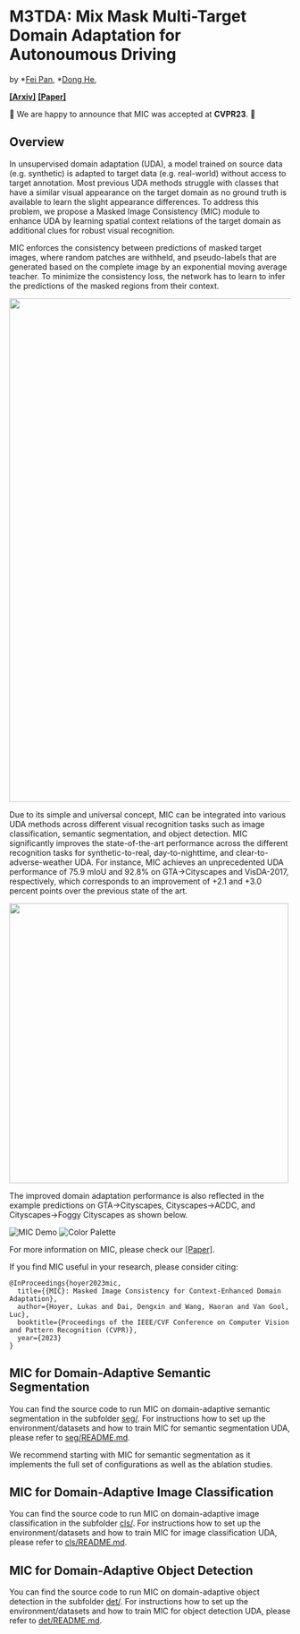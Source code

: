 # M3TDA: Mix Mask Multi-Target Domain Adaptation for Autonoumous Driving

by
*[Fei Pan](https://lhoyer.github.io/),
*[Dong He](https://vas.mpi-inf.mpg.de/dengxin/),


**[[Arxiv]](https://arxiv.org/abs/2212.01322)**
**[[Paper]](https://arxiv.org/pdf/2212.01322)**

:bell: We are happy to announce that MIC was accepted at **CVPR23**. :bell:

## Overview

 In unsupervised domain adaptation (UDA), a model trained on source data (e.g. synthetic)
 is adapted to target data (e.g. real-world) without access to target annotation.
 Most previous UDA methods struggle with classes that have a similar visual appearance
 on the target domain as no ground truth is available to learn the slight appearance
 differences. To address this problem, we propose a Masked Image Consistency (MIC) module
 to enhance UDA by learning spatial context relations of the target domain as additional
 clues for robust visual recognition.

 MIC enforces the consistency between predictions of masked target images, where random
 patches are withheld, and pseudo-labels that are generated based on the complete image by
 an exponential moving average teacher. To minimize the consistency loss, the network has
 to learn to infer the predictions of the masked regions from their context.

<img src="seg/resources/mic_overview.png" width="900">

 Due to its simple and universal concept, MIC can be integrated into various UDA methods
 across different visual recognition tasks such as image classification, semantic
 segmentation, and object detection. MIC significantly improves the state-of-the-art
 performance across the different recognition tasks for synthetic-to-real,
 day-to-nighttime, and clear-to-adverse-weather UDA. For instance, MIC achieves an
 unprecedented UDA performance of 75.9 mIoU and 92.8% on GTA→Cityscapes and
 VisDA-2017, respectively, which corresponds to an improvement of +2.1 and +3.0
 percent points over the previous state of the art.

<img src="seg/resources/mic_improvements.png" width="500">


The improved domain adaptation performance is also reflected in the example
predictions on GTA→Cityscapes, Cityscapes→ACDC, and Cityscapes→Foggy Cityscapes
as shown below.

![MIC Demo](seg/resources/mic_demo.gif)
![Color Palette](seg/resources/color_palette.png)

For more information on MIC, please check our
[[Paper]](https://arxiv.org/pdf/2212.01322).

If you find MIC useful in your research, please consider citing:

```
@InProceedings{hoyer2023mic,
  title={{MIC}: Masked Image Consistency for Context-Enhanced Domain Adaptation},
  author={Hoyer, Lukas and Dai, Dengxin and Wang, Haoran and Van Gool, Luc},
  booktitle={Proceedings of the IEEE/CVF Conference on Computer Vision and Pattern Recognition (CVPR)},
  year={2023}
}
```

## MIC for Domain-Adaptive Semantic Segmentation

You can find the source code to run MIC on domain-adaptive semantic segmentation
in the subfolder [seg/](seg/). For instructions how to set up the environment/datasets and how
to train MIC for semantic segmentation UDA, please refer to [seg/README.md](seg/README.md).

We recommend starting with MIC for semantic segmentation as it implements the full set
of configurations as well as the ablation studies.

## MIC for Domain-Adaptive Image Classification

You can find the source code to run MIC on domain-adaptive image classification
in the subfolder [cls/](cls/). For instructions how to set up the environment/datasets and how
to train MIC for image classification UDA, please refer to [cls/README.md](cls/README.md).

## MIC for Domain-Adaptive Object Detection

You can find the source code to run MIC on domain-adaptive object detection
in the subfolder [det/](det/). For instructions how to set up the environment/datasets and how
to train MIC for object detection UDA, please refer to [det/README.md](det/README.md).
